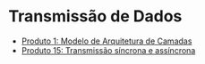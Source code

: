 # Transmissão de Dados

- [Produto 1: Modelo de Arquitetura de Camadas](produto__1.md)
- [Produto 15: Transmissão síncrona e assíncrona](produto__15.md)
